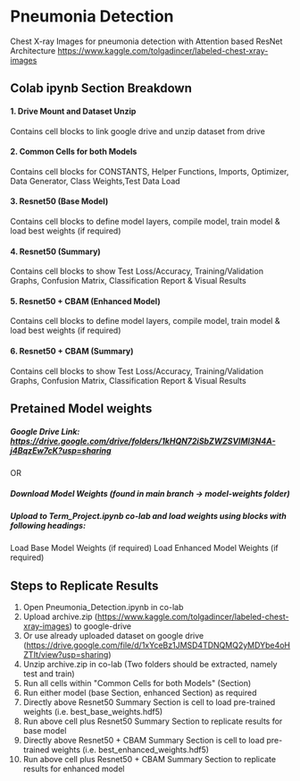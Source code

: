 # Pneumonia Detection
Chest X-ray Images for pneumonia detection with Attention based ResNet Architecture
https://www.kaggle.com/tolgadincer/labeled-chest-xray-images

## Colab ipynb Section Breakdown
#### 1. Drive Mount and Dataset Unzip
  Contains cell blocks to link google drive and unzip dataset from drive
#### 2. Common Cells for both Models
  Contains cell blocks for CONSTANTS, Helper Functions, Imports, Optimizer, Data Generator, Class Weights,Test Data Load
#### 3. Resnet50 (Base Model)
  Contains cell blocks to define model layers, compile model, train model & load best weights (if required)
#### 4. Resnet50 (Summary)
  Contains cell blocks to show Test Loss/Accuracy, Training/Validation Graphs, Confusion Matrix, Classification Report & Visual Results
#### 5. Resnet50 + CBAM (Enhanced Model)
  Contains cell blocks to define model layers, compile model, train model & load best weights (if required)
#### 6. Resnet50 + CBAM (Summary)
  Contains cell blocks to show Test Loss/Accuracy, Training/Validation Graphs, Confusion Matrix, Classification Report & Visual Results

## Pretained Model weights
##### Google Drive Link: https://drive.google.com/drive/folders/1kHQN72iSbZWZSVlMl3N4A-j4BqzEw7cK?usp=sharing
OR
##### Download Model Weights (found in main branch -> model-weights folder)
##### Upload to Term_Project.ipynb co-lab and load weights using blocks with following headings:
Load Base Model Weights (if required) 
Load Enhanced Model Weights (if required)

## Steps to Replicate Results
1.  Open Pneumonia_Detection.ipynb in co-lab
2.  Upload archive.zip (https://www.kaggle.com/tolgadincer/labeled-chest-xray-images) to google-drive
3.  Or use already uploaded dataset on google drive (https://drive.google.com/file/d/1xYceBz1JMSD4TDNQMQ2yMDYbe4oHZTIt/view?usp=sharing)
4.  Unzip archive.zip in co-lab (Two folders should be extracted, namely test and train)
5.  Run all cells within "Common Cells for both Models" (Section)
6.  Run either model (base Section, enhanced Section) as required
7.  Directly above Resnet50 Summary Section is cell to load pre-trained weights (i.e. best_base_weights.hdf5)
8.  Run above cell plus Resnet50 Summary Section to replicate results for base model
9.  Directly above Resnet50 + CBAM Summary Section is cell to load pre-trained weights (i.e. best_enhanced_weights.hdf5)
10. Run above cell plus Resnet50 + CBAM Summary Section to replicate results for enhanced model
